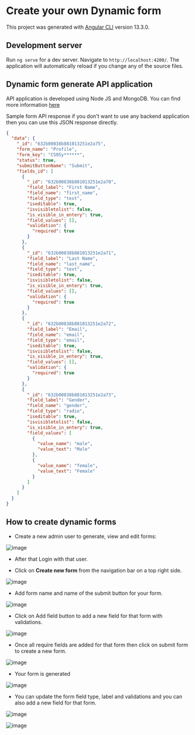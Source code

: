 # Create your own Dynamic form

This project was generated with [Angular CLI](https://github.com/angular/angular-cli) version 13.3.0.

## Development server

Run `ng serve` for a dev server. Navigate to `http://localhost:4200/`. The application will automatically reload if you change any of the source files.

## Dynamic form generate API application

API application is developed using Node JS and MongoDB. You can find more information [here](https://github.com/SevenSquare-Tech/generate-dynamic-forms-api-with-validation)

Sample form API response if you don't want to use any backend application then you can use this JSON response directly.

```json
{
  "data": {
    "_id": "632b00838b881013251e2a75",
    "form_name": "Profile",
    "form_key": "CS95y******",
    "status": true,
    "submitButtonName": "Submit",
    "fields_id": [
      {
        "_id": "632b00838b881013251e2a70",
        "field_label": "First Name",
        "field_name": "first_name",
        "field_type": "text",
        "iseditable": true,
        "isvisibletolist": false,
        "is_visible_in_entery": true,
        "field_values": [],
        "validation": {
          "required": true
        }
      },
      {
        "_id": "632b00838b881013251e2a71",
        "field_label": "Last Name",
        "field_name": "last_name",
        "field_type": "text",
        "iseditable": true,
        "isvisibletolist": false,
        "is_visible_in_entery": true,
        "field_values": [],
        "validation": {
          "required": true
        }
      },
      {
        "_id": "632b00838b881013251e2a72",
        "field_label": "Email",
        "field_name": "email",
        "field_type": "email",
        "iseditable": true,
        "isvisibletolist": false,
        "is_visible_in_entery": true,
        "field_values": [],
        "validation": {
          "required": true
        }
      },
      {
        "_id": "632b00838b881013251e2a73",
        "field_label": "Gender",
        "field_name": "gender",
        "field_type": "radio",
        "iseditable": true,
        "isvisibletolist": false,
        "is_visible_in_entery": true,
        "field_values": [
          {
            "value_name": "male",
            "value_text": "Male"
          },
          {
            "value_name": "female",
            "value_text": "Female"
          }
        ]
      }
    ]
  }
}
```

## How to create dynamic forms

- Create a new admin user to generate, view and edit forms:

![image](./1.png)

- After that Login with that user.

- Click on **Create new form** from the navigation bar on a top right side.

![image](./2.png)

- Add form name and name of the submit button for your form.

![image](./3.png)

- Click on Add field button to add a new field for that form with validations.

![image](./4.png)

- Once all require fields are added for that form then click on submit form to create a new form.

![image](./5.png)

- Your form is generated

![image](./6.png)

- You can update the form field type, label and validations and you can also add a new field for that form.

![image](./7.png)

![image](./8.png)
